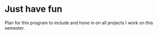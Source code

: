 # Just have fun

Plan for this program to include and hone in on all projects I work on this semester.
